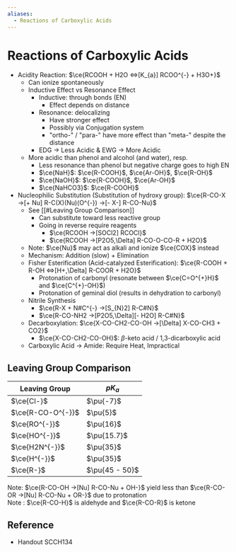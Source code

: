 ```yaml
---
aliases:
  - Reactions of Carboxylic Acids
---
```


# Reactions of Carboxylic Acids

- Acidity Reaction: $\ce{RCOOH + H2O <=>[K_{a}] RCOO^{-} + H3O+}$
	- Can ionize spontaneously
	- Inductive Effect vs Resonance Effect
		- Inductive: through bonds (EN)
			- Effect depends on distance
		- Resonance: delocalizing
			- Have stronger effect
			- Possibly via Conjugation system
			- "ortho-" / "para-" have more effect than "meta-" despite the distance
		- EDG → Less Acidic & EWG → More Acidic
	- More acidic than phenol and alcohol (and water), resp.
		- Less resonance than phenol but negative charge goes to high EN
		- $\ce{NaH}$: $\ce{R-COOH}$, $\ce{Ar-OH}$, $\ce{R-OH}$
		- $\ce{NaOH}$: $\ce{R-COOH}$, $\ce{Ar-OH}$
		- $\ce{NaHCO3}$: $\ce{R-COOH}$
- Nucleophilic Substitution (Substitution of hydroxy group): $\ce{R-CO-X ->[+ Nu] R-C(X)(Nu)(O^{-}) ->[- X-] R-CO-Nu}$
	- See [[#Leaving Group Comparison]]
		- Can substitute toward less reactive group
		- Going in reverse require reagents
			- $\ce{RCOOH ->[SOCl2] RCOCl}$
			- $\ce{RCOOH ->[P2O5,\Delta] R-CO-O-CO-R + H2O}$
	- Note: $\ce{Nu}$ may act as alkali and ionize $\ce{COX}$ instead
	- Mechanism: Addition (slow) + Elimination
	- Fisher Esterification (Acid-catalyzed Esterification): $\ce{R-COOH + R-OH <=>[H+,\Delta] R-COOR + H2O}$
		- Protonation of carbonyl (resonate between $\ce{C=O^{+}H}$ and $\ce{C^{+}-OH}$)
		- Protonation of geminal diol (results in dehydration to carbonyl)
	- Nitrile Synthesis
		- $\ce{R-X + N#C^{-} ->[S_{N}2] R-C#N}$
		- $\ce{R-CO-NH2 ->[P2O5,\Delta][- H2O] R-C#N}$
	- Decarboxylation: $\ce{X-CO-CH2-CO-OH ->[\Delta] X-CO-CH3 + CO2}$
		- $\ce{X-CO-CH2-CO-OH}$: $\beta$-keto acid / 1,3-dicarboxylic acid
	- Carboxylic Acid → Amide: Require Heat, Impractical

## Leaving Group Comparison

| Leaving Group | $pK_{a}$ |
| ---- | ---- |
| $\ce{Cl-}$ | $\pu{-7}$ |
| $\ce{R-CO-O^{-}}$ | $\pu{5}$ |
| $\ce{RO^{-}}$ | $\pu{16}$ |
| $\ce{HO^{-}}$ | $\pu{15.7}$ |
| $\ce{H2N^{-}}$ | $\pu{35}$ |
| $\ce{H^{-}}$ | $\pu{35}$ |
| $\ce{R-}$ | $\pu{45 - 50}$ |  

Note: $\ce{R-CO-OH ->[Nu] R-CO-Nu + OH-}$ yield less than $\ce{R-CO-OR ->[Nu] R-CO-Nu + OR-}$ due to protonation  
Note : $\ce{R-CO-H}$ is aldehyde and $\ce{R-CO-R}$ is ketone

## Reference

- Handout SCCH134

